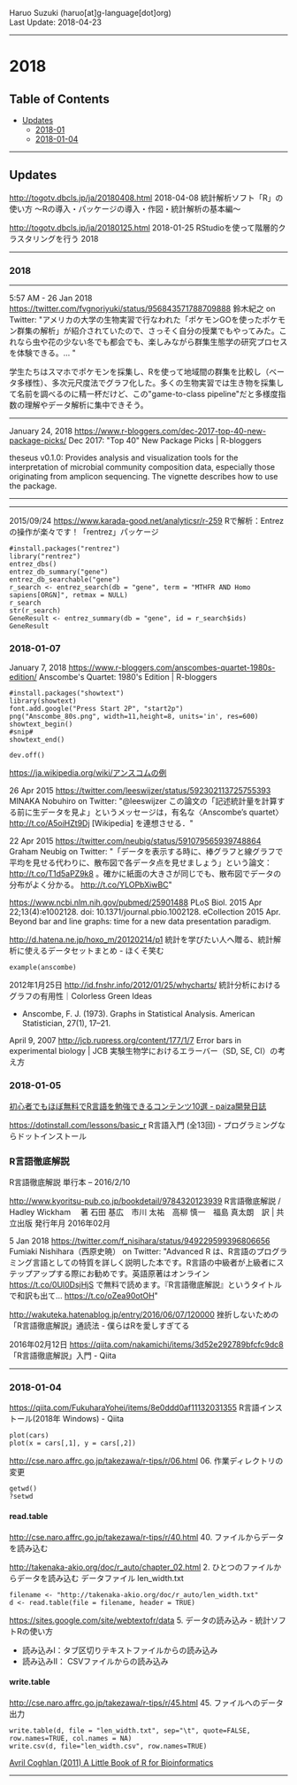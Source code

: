 Haruo Suzuki (haruo[at]g-language[dot]org)  
Last Update: 2018-04-23

----------

# 2018

## Table of Contents
- [Updates](#updates)
  - [2018-01](#2018-01)
  - [2018-01-04](#2018-01-04)

----------

## Updates

http://togotv.dbcls.jp/ja/20180408.html
2018-04-08 統計解析ソフト「R」の使い方 〜Rの導入・パッケージの導入・作図・統計解析の基本編〜

http://togotv.dbcls.jp/ja/20180125.html
2018-01-25 RStudioを使って階層的クラスタリングを行う 2018

----------

### 2018

----------
5:57 AM - 26 Jan 2018
https://twitter.com/fvgnoriyuki/status/956843571788709888
鈴木紀之 on Twitter: "アメリカの大学の生物実習で行なわれた「ポケモンGOを使ったポケモン群集の解析」が紹介されていたので、さっそく自分の授業でもやってみた。これなら虫や花の少ない冬でも都会でも、楽しみながら群集生態学の研究プロセスを体験できる。… "

学生たちはスマホでポケモンを採集し、Rを使って地域間の群集を比較し（ベータ多様性）、多次元尺度法でグラフ化した。多くの生物実習では生き物を採集して名前を調べるのに精一杯だけど、この"game-to-class pipeline"だと多様度指数の理解やデータ解析に集中できそう。

----------
January 24, 2018
https://www.r-bloggers.com/dec-2017-top-40-new-package-picks/
Dec 2017: "Top 40" New Package Picks | R-bloggers

theseus v0.1.0: Provides analysis and visualization tools for the interpretation of microbial community composition data, especially those originating from amplicon sequencing. The vignette describes how to use the package.


----------


----------

2015/09/24
https://www.karada-good.net/analyticsr/r-259
Rで解析：Entrezの操作が楽々です！「rentrez」パッケージ

	#install.packages("rentrez")
	library("rentrez")
	entrez_dbs()
	entrez_db_summary("gene")
	entrez_db_searchable("gene")
	r_search <- entrez_search(db = "gene", term = "MTHFR AND Homo sapiens[ORGN]", retmax = NULL)
	r_search
	str(r_search)
	GeneResult <- entrez_summary(db = "gene", id = r_search$ids)
	GeneResult

### 2018-01-07

January 7, 2018
https://www.r-bloggers.com/anscombes-quartet-1980s-edition/
Anscombe's Quartet: 1980's Edition | R-bloggers

    #install.packages("showtext")
	library(showtext)
	font.add.google("Press Start 2P", "start2p")
    png("Anscombe_80s.png", width=11,height=8, units='in', res=600)
    showtext_begin()
	#snip#
    showtext_end()

	dev.off()

https://ja.wikipedia.org/wiki/アンスコムの例

26 Apr 2015
https://twitter.com/leeswijzer/status/592302113725755393
MINAKA Nobuhiro on Twitter: "@leeswijzer この論文の「記述統計量を計算する前に生データを見よ」というメッセージは，有名な〈Anscombe’s quartet〉 http://t.co/A5oiHZt9Dj [Wikipedia] を連想させる．"

22 Apr 2015
https://twitter.com/neubig/status/591079565939748864
Graham Neubig on Twitter: "「データを表示する時に、棒グラフと線グラフで平均を見せる代わりに、散布図で各データ点を見せましょう」という論文： http://t.co/T1d5aPZ9k8 。確かに紙面の大きさが同じでも、散布図でデータの分布がよく分かる。 http://t.co/YLOPbXiwBC"

https://www.ncbi.nlm.nih.gov/pubmed/25901488
PLoS Biol. 2015 Apr 22;13(4):e1002128. doi: 10.1371/journal.pbio.1002128. eCollection 2015 Apr.
Beyond bar and line graphs: time for a new data presentation paradigm.

http://d.hatena.ne.jp/hoxo_m/20120214/p1
統計を学びたい人へ贈る、統計解析に使えるデータセットまとめ - ほくそ笑む

	example(anscombe)

2012年1月25日
http://id.fnshr.info/2012/01/25/whycharts/
統計分析におけるグラフの有用性｜Colorless Green Ideas
- Anscombe, F. J. (1973). Graphs in Statistical Analysis. American Statistician, 27(1), 17–21.

April 9, 2007
http://jcb.rupress.org/content/177/1/7
Error bars in experimental biology | JCB
実験生物学におけるエラーバー（SD, SE, CI）の考え方 

### 2018-01-05

[初心者でもほぼ無料でR言語を勉強できるコンテンツ10選 - paiza開発日誌](http://paiza.hatenablog.com/entry/2015/06/04/%E5%88%9D%E5%BF%83%E8%80%85%E3%81%A7%E3%82%82%E3%81%BB%E3%81%BC%E7%84%A1%E6%96%99%E3%81%A7R%E8%A8%80%E8%AA%9E%E3%82%92%E5%8B%89%E5%BC%B7%E3%81%A7%E3%81%8D%E3%82%8B%E3%82%B3%E3%83%B3%E3%83%86%E3%83%B3)

https://dotinstall.com/lessons/basic_r
R言語入門 (全13回) - プログラミングならドットインストール



### R言語徹底解説
R言語徹底解説 単行本 – 2016/2/10

http://www.kyoritsu-pub.co.jp/bookdetail/9784320123939
R言語徹底解説 / Hadley Wickham 　著 石田 基広　市川 太祐　高柳 慎一　福島 真太朗　訳 | 共立出版
発行年月	2016年02月

5 Jan 2018
https://twitter.com/f_nisihara/status/949229599396806656
Fumiaki Nishihara（西原史暁） on Twitter: "Advanced R は、R言語のプログラミング言語としての特質を詳しく説明した本です。R言語の中級者が上級者にステップアップする際にお勧めです。英語原著はオンライン https://t.co/0Ul0DsjHjS で無料で読めます。『R言語徹底解説』というタイトルで和訳も出て… https://t.co/oZea90otOH"

http://wakuteka.hatenablog.jp/entry/2016/06/07/120000
挫折しないための「R言語徹底解説」通読法 - 僕らはRを愛しすぎてる

2016年02月12日
https://qiita.com/nakamichi/items/3d52e292789bfcfc9dc8
「R言語徹底解説」入門 - Qiita

----------

### 2018-01-04

https://qiita.com/FukuharaYohei/items/8e0ddd0af11132031355
R言語インストール(2018年 Windows) - Qiita

	plot(cars)
	plot(x = cars[,1], y = cars[,2])

http://cse.naro.affrc.go.jp/takezawa/r-tips/r/06.html
06. 作業ディレクトリの変更

	getwd()
	?setwd

#### read.table

http://cse.naro.affrc.go.jp/takezawa/r-tips/r/40.html
40. ファイルからデータを読み込む

http://takenaka-akio.org/doc/r_auto/chapter_02.html
2. ひとつのファイルからデータを読み込む
データファイル len_width.txt

	filename <- "http://takenaka-akio.org/doc/r_auto/len_width.txt"
	d <- read.table(file = filename, header = TRUE)

https://sites.google.com/site/webtextofr/data
5. データの読み込み - 統計ソフトRの使い方
- 読み込みI：タブ区切りテキストファイルからの読み込み
- 読み込みII： CSVファイルからの読み込み

#### write.table

http://cse.naro.affrc.go.jp/takezawa/r-tips/r/45.html
45. ファイルへのデータ出力

	write.table(d, file = "len_width.txt", sep="\t", quote=FALSE, row.names=TRUE, col.names = NA)
	write.csv(d, file="len_width.csv", row.names=TRUE)

[Avril Coghlan (2011) A Little Book of R for Bioinformatics](https://github.com/haruosuz/r4bioinfo/tree/master/R_Avril_Coghlan)

----------
